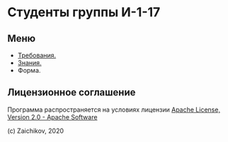# Студенты группы И-1-17

## Меню

- [Требования.](/a/)
- [Знания.](/b/)
- Форма.

## Лицензионное соглашение

Программа распространяется на условиях лицензии [Apache License, Version 2.0 - Apache Software](https://www.apache.org/licenses/LICENSE-2.0.txt)

(с) Zaichikov, 2020